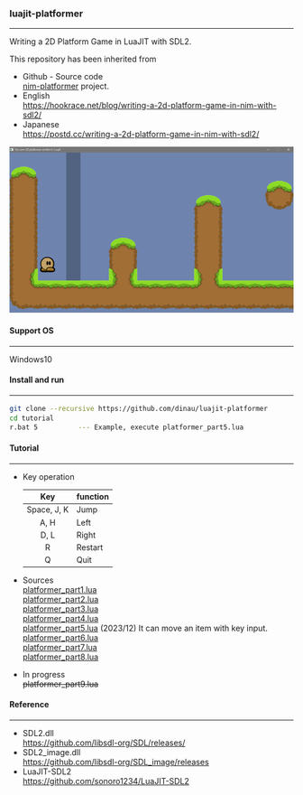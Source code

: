 ### luajit-platformer

---

Writing a 2D Platform Game in LuaJIT with SDL2.

This repository has been inherited from  
- Github - Source code  
[nim-platformer](https://github.com/def-/nim-platformer) project.
- English  
https://hookrace.net/blog/writing-a-2d-platform-game-in-nim-with-sdl2/  
- Japanese  
https://postd.cc/writing-a-2d-platform-game-in-nim-with-sdl2/  


![alt](img/t4.png)

#### Support OS

---

Windows10 

#### Install and run

---

```sh
git clone --recursive https://github.com/dinau/luajit-platformer
cd tutorial
r.bat 5          --- Example, execute platformer_part5.lua
```

#### Tutorial

---

- Key operation 

   | Key         | function |
   | :---:       | :---     |
   | Space, J, K | Jump     |
   | A, H        | Left     |
   | D, L        | Right    |
   | R           | Restart  |
   | Q           | Quit     |

- Sources  
[platformer_part1.lua](tutorial/platformer_part1.lua)  
[platformer_part2.lua](tutorial/platformer_part2.lua)  
[platformer_part3.lua](tutorial/platformer_part3.lua)  
[platformer_part4.lua](tutorial/platformer_part4.lua)  
[platformer_part5.lua](tutorial/platformer_part5.lua) (2023/12) It can move an item with key input.  
[platformer_part6.lua](tutorial/platformer_part6.lua)  
[platformer_part7.lua](tutorial/platformer_part7.lua)  
[platformer_part8.lua](tutorial/platformer_part8.lua)  

- In progress  
~~platformer_part9.lua~~

#### Reference

---

- SDL2.dll  
https://github.com/libsdl-org/SDL/releases/
- SDL2_image.dll  
https://github.com/libsdl-org/SDL_image/releases
- LuaJIT-SDL2  
https://github.com/sonoro1234/LuaJIT-SDL2
